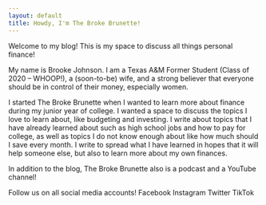 ```yaml
---
layout: default
title: Howdy, I'm The Broke Brunette!
---
```


Welcome to my blog! This is my space to discuss all things personal finance!

My name is Brooke Johnson. I am a Texas A&M Former Student (Class of 2020 – WHOOP!), a (soon-to-be) wife, and a strong believer that everyone should be in control of their money, especially women.

I started The Broke Brunette when I wanted to learn more about finance during my junior year of college. I wanted a space to discuss the topics I love to learn about, like budgeting and investing. I write about topics that I have already learned about such as high school jobs and how to pay for college, as well as topics I do not know enough about like how much should I save every month. I write to spread what I have learned in hopes that it will help someone else, but also to learn more about my own finances.

In addition to the blog, The Broke Brunette also is a podcast and a YouTube channel!

Follow us on all social media accounts!
Facebook
Instagram
Twitter
TikTok
